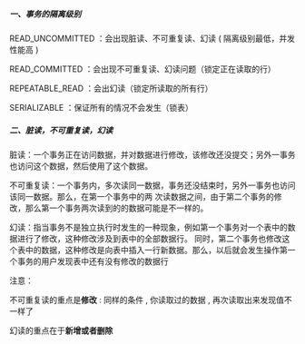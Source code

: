 ##### 一、事务的隔离级别

READ_UNCOMMITTED ：会出现脏读、不可重复读、幻读 ( 隔离级别最低，并发性能高 )

READ_COMMITTED ：会出现不可重复读、幻读问题（锁定正在读取的行）

REPEATABLE_READ ：会出幻读（锁定所读取的所有行）

SERIALIZABLE ：保证所有的情况不会发生（锁表）



##### 二、脏读，不可重复读，幻读

脏读：一个事务正在访问数据，并对数据进行修改，该修改还没提交；另外一事务也访问这个数据，然后使用了这个数据。

不可重复读：一个事务内，多次读同一数据，事务还没结束时，另外一事务也访问该同一数据。那么，在第一个事务中的两 次读数据之间，由于第二个事务的修改，那么第一个事务两次读到的的数据可能是不一样的。

幻读：指当事务不是独立执行时发生的一种现象，例如第一个事务对一个表中的数据进行了修改，这种修改涉及到表中的全部数据行。 同时，第二个事务也修改这个表中的数据，这种修改是向表中插入一行新数据。那么，以后就会发生操作第一个事务的用户发现表中还有没有修改的数据行



注意：

不可重复读的重点是**修改** : 同样的条件 ,  你读取过的数据 ,  再次读取出来发现值不一样了 

幻读的重点在于**新增或者删除** 



